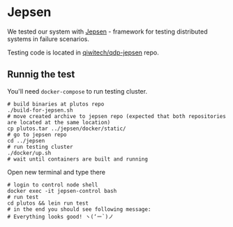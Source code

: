 # Jepsen

We tested our system with [Jepsen](https://jepsen.io/) - framework for testing distributed systems in failure scenarios.

Testing code is located in [qiwitech/qdp-jepsen](https://github.com/qiwitech/qdp-jepsen) repo.

## Runnig the test

You'll need `docker-compose` to run testing cluster.

```
# build binaries at plutos repo
./build-for-jepsen.sh
# move created archive to jepsen repo (expected that both repositories are located at the same location)
cp plutos.tar ../jepsen/docker/static/
# go to jepsen repo
cd ../jepsen
# run testing cluster
./docker/up.sh
# wait until containers are built and running
```
Open new terminal and type there
```
# login to control node shell
docker exec -it jepsen-control bash
# run test
cd plutos && lein run test
# in the end you should see following message:
# Everything looks good! ヽ(‘ー`)ノ
```
